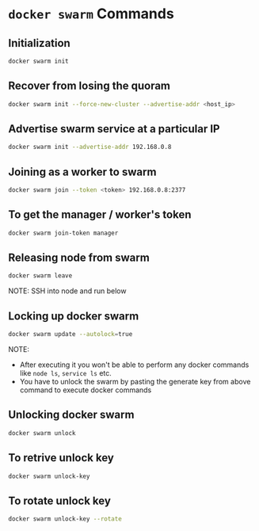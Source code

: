 # `docker swarm` Commands

## Initialization

```bash
docker swarm init
```

## Recover from losing the quoram

```bash
docker swarm init --force-new-cluster --advertise-addr <host_ip>
```

## Advertise swarm service at a particular IP

```bash
docker swarm init --advertise-addr 192.168.0.8
```

## Joining as a worker to swarm

```bash
docker swarm join --token <token> 192.168.0.8:2377
```

## To get the manager / worker's token

```bash
docker swarm join-token manager
```

## Releasing node from swarm

```bash
docker swarm leave
```

NOTE: SSH into node and run below

## Locking up docker swarm

```bash
docker swarm update --autolock=true
```

NOTE:

- After executing it you won't be able to perform any docker commands like `node ls`, `service ls` etc.
- You have to unlock the swarm by pasting the generate key from above command to execute docker commands

## Unlocking docker swarm

```bash
docker swarm unlock
```

## To retrive unlock key

```bash
docker swarm unlock-key
```

## To rotate unlock key

```bash
docker swarm unlock-key --rotate
```
